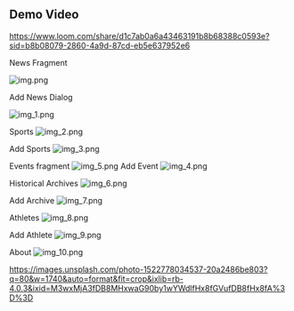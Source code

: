 ## Demo Video
https://www.loom.com/share/d1c7ab0a6a43463191b8b68388c0593e?sid=b8b08079-2860-4a9d-87cd-eb5e637952e6



News Fragment

![img.png](img.png)

Add News Dialog

![img_1.png](img_1.png)

Sports
![img_2.png](img_2.png)

Add Sports
![img_3.png](img_3.png)


Events fragment
![img_5.png](img_5.png)
Add Event
![img_4.png](img_4.png)


Historical Archives
![img_6.png](img_6.png)


Add Archive
![img_7.png](img_7.png)


Athletes
![img_8.png](img_8.png)

Add Athlete
![img_9.png](img_9.png)

About 
![img_10.png](img_10.png)

https://images.unsplash.com/photo-1522778034537-20a2486be803?q=80&w=1740&auto=format&fit=crop&ixlib=rb-4.0.3&ixid=M3wxMjA3fDB8MHxwaG90by1wYWdlfHx8fGVufDB8fHx8fA%3D%3D


